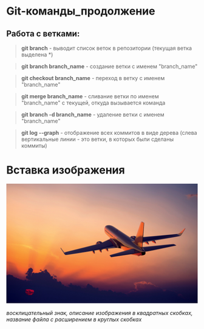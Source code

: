 # Git-команды_продолжение

## Работа с ветками:

> **git branch** - выводит список веток в репозитории (текущая ветка выделена *)

> **git branch branch_name** - создание ветки с именем "branch_name"

> **git checkout branch_name** - переход в ветку с именем "branch_name"

> **git merge branch_name** - сливание ветки по именем "branch_name" с текущей, откуда вызывается команда

> **git branch -d branch_name** - удаление ветки с именем "branch_name"

> **git log --graph** - отображение всех коммитов в виде дерева (слева вертикальные линии - это ветки, в которых были сделаны коммиты)

# Вставка изображения

![my picture](PicSpeed.jpg)

*восклицательный знак, описание изображения в квадратных скобках, название файла с расширением в круглых скобках* 